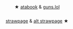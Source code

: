 # 


<p align="center">
<img src="https://64.media.tumblr.com/852aedc279c4e5be323cc5405a29ac2d/c3cdfcef234a22e8-c4/s540x810/8179f37168de9607aaea8760e4fcf9ac37ee8b02.pnj" alt="" class="center">


<p align="center">
★ <a href="https://geto.atabook.org/?page=1"> atabook</a> & <a href="https://guns.lol/sukunagod">guns.lol</a>
</p>


<p align="center">
<img src="https://i.imgur.com/C5LQfLi.png" alt="" class="center">

</p>

<p align="center">
<a href="https://homesicks.straw.page/">strawpage</a> & <a href="https://getoguru.straw.page/">alt strawpage</a> ★
</p>

<p align="center">

<p align="center">
<img src="https://64.media.tumblr.com/7bf1508ee77d1e90e880c9fb0f67f831/c3cdfcef234a22e8-ad/s540x810/2e2f50403cdcd8ec0c21c7de0771aee1cdd92c21.pnj" alt="" class="center">
